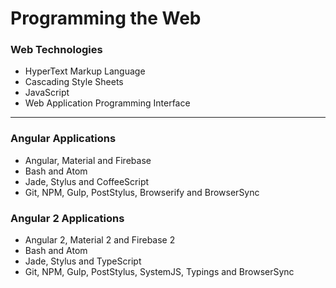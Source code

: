 # Programming the Web

### Web Technologies
* HyperText Markup Language
* Cascading Style Sheets
* JavaScript
* Web Application Programming Interface

***

### Angular Applications
* Angular, Material and Firebase
* Bash and Atom
* Jade, Stylus and CoffeeScript
* Git, NPM, Gulp, PostStylus, Browserify and BrowserSync

### Angular 2 Applications
* Angular 2, Material 2 and Firebase 2
* Bash and Atom
* Jade, Stylus and TypeScript
* Git, NPM, Gulp, PostStylus, SystemJS, Typings and BrowserSync
